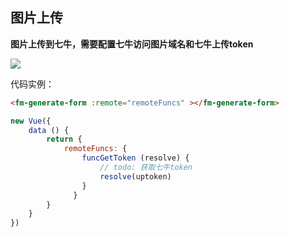 ## 图片上传

**图片上传到七牛，需要配置七牛访问图片域名和七牛上传token**

![](https://user-gold-cdn.xitu.io/2018/10/27/166b5aa13b248ca0?w=318&h=178&f=png&s=11373)

代码实例：
```html
<fm-generate-form :remote="remoteFuncs" ></fm-generate-form>
```

```javascript
new Vue({
	data () {
	 	return {
			remoteFuncs: {
				funcGetToken (resolve) {
					// todo: 获取七牛token
					resolve(uptoken)
				}
			  }
		}
	}
})
```
